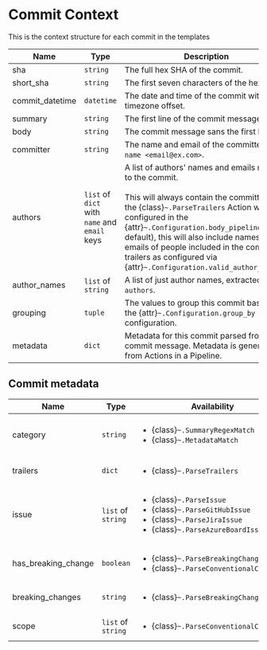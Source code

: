 # Commit Context

This is the context structure for each commit in the templates

| Name            | Type                                          | Description                                                                                                                                                                                                                                                                                                                                                                  |
|-----------------|-----------------------------------------------|------------------------------------------------------------------------------------------------------------------------------------------------------------------------------------------------------------------------------------------------------------------------------------------------------------------------------------------------------------------------------|
| sha             | `string`                                      | The full hex SHA of the commit.                                                                                                                                                                                                                                                                                                                                              |
| short_sha       | `string`                                      | The first seven characters of the hex sha.                                                                                                                                                                                                                                                                                                                                   |
| commit_datetime | `datetime`                                    | The date and time of the commit with timezone offset.                                                                                                                                                                                                                                                                                                                        |
| summary         | `string`                                      | The first line of the commit message.                                                                                                                                                                                                                                                                                                                                        |
| body            | `string`                                      | The commit message sans the first line.                                                                                                                                                                                                                                                                                                                                      |
| committer       | `string`                                      | The name and email of the committer as `name <email@ex.com>`.                                                                                                                                                                                                                                                                                                                |
| authors         | `list` of `dict` with `name` and `email` keys | A list of authors' names and emails related to the commit.<br><br>This will always contain the committer. If the {class}`~.ParseTrailers` Action was configured in the {attr}`~.Configuration.body_pipeline` (the default), this will also include names and emails of people included in the commit trailers as configured via {attr}`~.Configuration.valid_author_tokens`. |
| author_names    | `list` of `string`                            | A list of just author names, extracted from `authors`.                                                                                                                                                                                                                                                                                                                       |
| grouping        | `tuple`                                       | The values to group this commit based on the {attr}`~.Configuration.group_by` configuration.                                                                                                                                                                                                                                                                                 |
| metadata        | `dict`                                        | Metadata for this commit parsed from the commit message. Metadata is generated from Actions in a Pipeline.                                                                                                                                                                                                                                                                   |

## Commit metadata

| Name                | Type               | Availability                                                                                                                                          | Description                                                                                                                    |
|---------------------|--------------------|-------------------------------------------------------------------------------------------------------------------------------------------------------|--------------------------------------------------------------------------------------------------------------------------------|
| category            | `string`           | <ul><li>{class}`~.SummaryRegexMatch`</li><li>{class}`~.MetadataMatch`</li></ul>                                                                       | This value is set using the first Action in the {attr}`~.Configuration.commit_classifiers` configuration that returns a value. |
| trailers            | `dict`             | <ul><li>{class}`~.ParseTrailers`</li></ul>                                                                                                            | The git trailers parsed out of the commit body.                                                                                |
| issue               | `list` of `string` | <ul><li>{class}`~.ParseIssue`</li><li>{class}`~.ParseGitHubIssue`</li><li>{class}`~.ParseJiraIssue`</li><li>{class}`~.ParseAzureBoardIssue`</li></ul> | A list of issues parsed from the commit.                                                                                       |
| has_breaking_change | `boolean`          | <ul><li>{class}`~.ParseBreakingChangeFooter`</li><li>{class}`~.ParseConventionalCommit`</li></ul>                                                     | Indicates this commit has a breaking change. It doesn't mean that there is a description of the breaking change.               |
| breaking_changes    | `string`           | <ul><li>{class}`~.ParseBreakingChangeFooter`</li></ul>                                                                                                | Description of breaking changes as parsed from the commit body.                                                                |
| scope               | `list` of `string` | <ul><li>{class}`~.ParseConventionalCommit`</li></ul>                                                                                                  | Zero or more scopes parsed from the commit summary.                                                                            |

